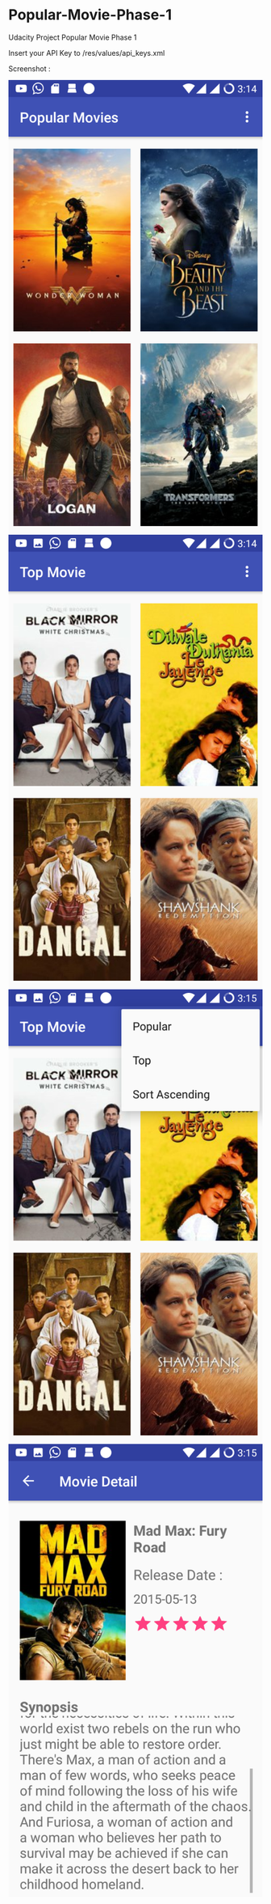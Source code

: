 # Popular-Movie-Phase-1
Udacity Project Popular Movie Phase 1

Insert your API Key to /res/values/api_keys.xml

Screenshot :

![ScreenShot](/Screenshots/1.png)
![ScreenShot](/Screenshots/2.png)
![ScreenShot](/Screenshots/3.png)
![ScreenShot](/Screenshots/4.png)
